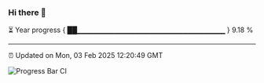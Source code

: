 ### Hi there 👋

⏳ Year progress { ██▁▁▁▁▁▁▁▁▁▁▁▁▁▁▁▁▁▁▁▁▁▁▁▁▁▁▁▁ } 9.18 %

---

⏰ Updated on Mon, 03 Feb 2025 12:20:49 GMT

![Progress Bar CI](https://github.com/code-lakshay/GitHub-Actions-Demo/workflows/Progress%20Bar%20CI/badge.svg)
